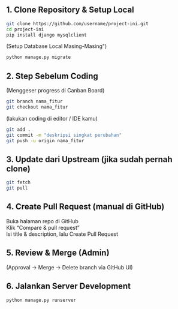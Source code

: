 ## 1. Clone Repository & Setup Local
```bash
git clone https://github.com/username/project-ini.git   
cd project-ini   
pip install django mysqlclient
```
(Setup Database Local Masing-Masing")   
```bash
python manage.py migrate                   
```

## 2. Step Sebelum Coding    
(Menggeser progress di Canban Board)    
```bash
git branch nama_fitur    
git checkout nama_fitur
```
(lakukan coding di editor / IDE kamu)    
```bash
git add .    
git commit -m "deskripsi singkat perubahan"    
git push -u origin nama_fitur    
```

## 3. Update dari Upstream (jika sudah pernah clone)     
```bash
git fetch   
git pull    
```

## 4. Create Pull Request (manual di GitHub)    
Buka halaman repo di GitHub    
Klik “Compare & pull request”    
Isi title & description, lalu Create Pull Request    

## 5. Review & Merge (Admin)    
(Approval → Merge → Delete branch via GitHub UI)    

## 6. Jalankan Server Development    
```bash
python manage.py runserver    
```
